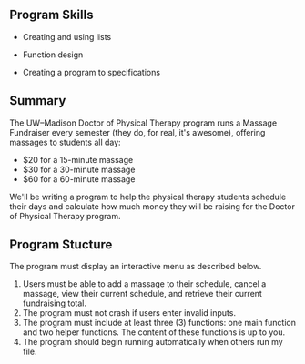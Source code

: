 ## Program Skills

* Creating and using lists

* Function design

* Creating a program to specifications

## Summary
The UW–Madison Doctor of Physical Therapy program runs a Massage Fundraiser every semester (they do, for real, it's awesome), offering massages to students all day:

* $20 for a 15-minute massage
* $30 for a 30-minute massage
* $60 for a 60-minute massage

We'll be writing a program to help the physical therapy students schedule their days and calculate how much money they will be raising for the Doctor of Physical Therapy program.

## Program Stucture

The program must display an interactive menu as described below.

1. Users must be able to add a massage to their schedule, cancel a massage, view their current schedule, and retrieve their current fundraising total.
2. The program must not crash if users enter invalid inputs.
3. The program must include at least three (3) functions: one main function and two helper functions. The content of these functions is up to you.
4. The program should begin running automatically when others run my file.

